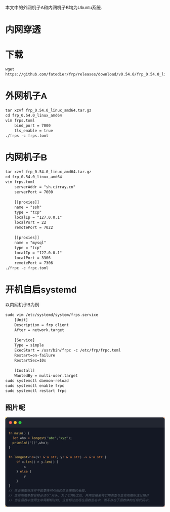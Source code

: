 <link href="https://google-fonts.mirrors.sjtug.sjtu.edu.cn/css2?family=Liu+Jian+Mao+Cao&family=Noto+Sans+SC&display=swap" rel="stylesheet">
<link rel="stylesheet" href="hgz.css">
<style>
body {
    font-family: 'Noto Sans SC', sans-serif;
}
</style>


本文中的外网机子A和内网机子B均为Ubuntu系统.

<div class="animated-box">
    <h1>内网穿透</h1>
</div>

# 下载
```shell
wget https://github.com/fatedier/frp/releases/download/v0.54.0/frp_0.54.0_linux_amd64.tar.gz
```
# 外网机子A
```shell
tar xzvf frp_0.54.0_linux_amd64.tar.gz
cd frp_0.54.0_linux_amd64
vim frps.toml
    bind_port = 7000
    tls_enable = true
./frps -c frps.toml
```

# 内网机子B
```shell
tar xzvf frp_0.54.0_linux_amd64.tar.gz
cd frp_0.54.0_linux_amd64
vim frps.toml
    serverAddr = "sh.cirray.cn"
    serverPort = 7000

    [[proxies]]
    name = "ssh"
    type = "tcp"
    localIp = "127.0.0.1"
    localPort = 22
    remotePort = 7022

    [[proxies]]
    name = "mysql"
    type = "tcp"
    localIp = "127.0.0.1"
    localPort = 3306
    remotePort = 7306
./frpc -c frpc.toml
```

# 开机自启systemd
以内网机子B为例
```shell
sudo vim /etc/systemd/system/frps.service
    [Unit]
    Description = frp client
    After = network.target

    [Service]
    Type = simple
    ExecStart = /usr/bin/frpc -c /etc/frp/frpc.toml
    Restart=on-failure
    RestartSec=10s

    [Install]
    WantedBy = multi-user.target
sudo systemctl daemon-reload
sudo systemctl enable frpc
sudo systemctl restart frpc
```
## 图片呢
![sunset.png](sunset.png)
